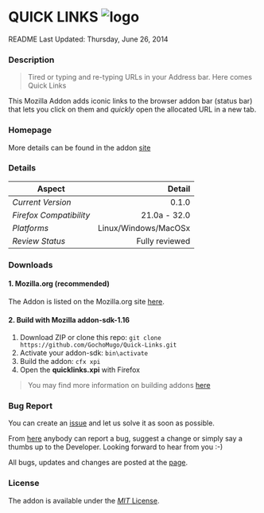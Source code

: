 # QUICK LINKS ![logo][logo] #

README Last Updated: Thursday, June 26, 2014

### Description ###
> Tired or typing and re-typing URLs in your Address bar. Here comes Quick Links

This Mozilla Addon adds iconic links to the browser addon bar (status bar) that lets you click on them and *quickly* open the allocated URL in a new tab.

### Homepage ###
More details can be found in the addon [site][addon-site]

### Details ####

|Aspect|Detail|
|---------|---------:|
|*Current Version*| 0.1.0|
|*Firefox Compatibility*| 21.0a - 32.0|
|*Platforms*| Linux/Windows/MacOSx|
|*Review Status*|Fully reviewed|

### Downloads ###

#### 1. Mozilla.org (recommended) ####
The Addon is listed on the Mozilla.org site [here][download-mozilla].

#### 2. Build with Mozilla addon-sdk-1.16 ####
1.	Download ZIP or clone this repo: `git clone https://github.com/GochoMugo/Quick-Links.git`
2.	Activate your addon-sdk: `bin\activate`
3.	Build the addon: `cfx xpi`
4.	Open the **quicklinks.xpi** with Firefox

> You may find more information on building addons [here][addon-sdk]

### Bug Report ###
You can create an [issue][issues] and let us solve it as soon as possible.

From [here][correspondence] anybody can report a bug, suggest a change or simply say a thumbs up to the Developer. Looking forward to hear from you :-)

All bugs, updates and changes are posted  at the [page][bug-report-page]. 

### License ###
The addon is available under the [*MIT* License][license-page]. 

[logo]:https://gochomugo.github.io/Quick-Links/images/logo.png "Quick Links"
[addon-site]:https://gochomugo.github.io/Quick-Links/index.html "Go to Addon Site"
[download-mozilla]:https://addons.mozilla.org/en-US/firefox/addon/quick-links/ "Download from mozilla.org"
[addon-sdk]:https://developer.mozilla.org/en-US/Add-ons/SDK "Tutorials on the addon sdk"
[issues]:https://github.com/GochoMugo/Quick-Links/issues "Issues on Github"
[correspondence]:https://gochomugo.github.io/Quick-Links/bugs_issues.html#correspondence "Report a bug, Suggest a change or Say a Thumbs up"
[bug-report-page]:https://gochomugo.github.io/Quick-Links/bugs_issues.html "View reported bugs and suggested changed"
[license-page]:https://gochomugo.github.io/Quick-Links/license.html "View License"
